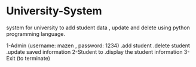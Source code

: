 # University-System
system for university to add student data , update and delete using python programming language.

1-Admin  (username: mazen , password: 1234)
.add student
.delete student
.update saved information
2-Student to 
.display the student information
3-Exit (to terminate)

